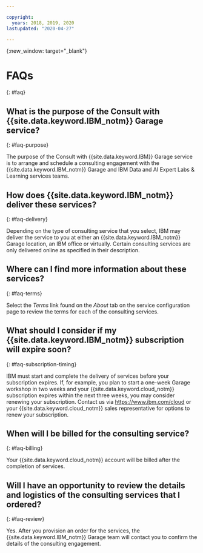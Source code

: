 ```yaml
---

copyright:
  years: 2018, 2019, 2020
lastupdated: "2020-04-27"

---
```


{:new_window: target="_blank"}


# FAQs
{: #faq}

## What is the purpose of the Consult with {{site.data.keyword.IBM_notm}} Garage service?
{: #faq-purpose}

The purpose of the Consult with {{site.data.keyword.IBM}} Garage service is to arrange and schedule a consulting engagement with the {{site.data.keyword.IBM_notm}} Garage and IBM Data and AI Expert Labs & Learning services teams.

## How does {{site.data.keyword.IBM_notm}} deliver these services?
{: #faq-delivery}

Depending on the type of consulting service that you select, IBM may deliver the service to you at either an {{site.data.keyword.IBM_notm}} Garage location, an IBM office or virtually. Certain consulting services are only delivered online as specified in their description.

## Where can I find more information about these services?
{: #faq-terms}

Select the *Terms* link found on the *About* tab on the service configuration page to review the terms for each of the consulting services.

## What should I consider if my {{site.data.keyword.IBM_notm}} subscription will expire soon?
{: #faq-subscription-timing}

IBM must start and complete the delivery of services before your subscription expires.  If, for example, you plan to start a one-week Garage workshop in two weeks and your {{site.data.keyword.cloud_notm}} subscription expires within the next three weeks, you may consider renewing your subscription.  Contact us via https://www.ibm.com/cloud or your {{site.data.keyword.cloud_notm}} sales representative for options to renew your subscription.

## When will I be billed for the consulting service?
{: #faq-billing}

Your {{site.data.keyword.cloud_notm}} account will be billed after the completion of services.

## Will I have an opportunity to review the details and logistics of the consulting services that I ordered?
{: #faq-review}

Yes. After you provision an order for the services, the {{site.data.keyword.IBM_notm}} Garage team will contact you to confirm the details of the consulting engagement.
